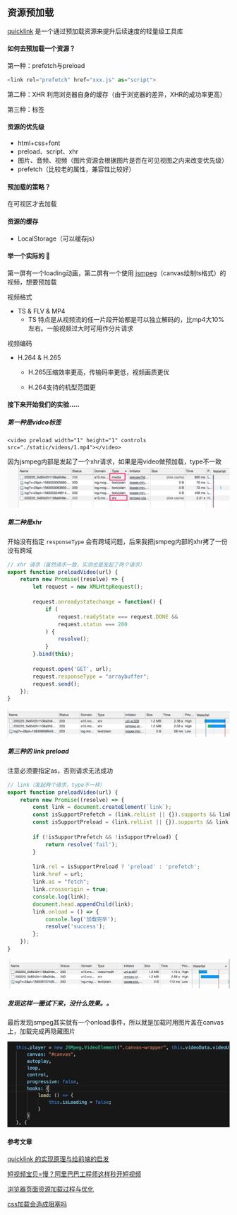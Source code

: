 ## 资源预加载

[quicklink](https://juejin.im/post/5c21f8435188256d12597789) 是一个通过预加载资源来提升后续速度的轻量级工具库

#### **如何去预加载一个资源**？

第一种：prefetch与preload

```js
<link rel="prefetch" href="xxx.js" as="script">
```

第二种：XHR 利用浏览器自身的缓存（由于浏览器的差异，XHR的成功率更高）

第三种：标签



#### 资源的优先级

* html+css+font
* preload、script、xhr
* 图片、音频、视频（图片资源会根据图片是否在可见视图之内来改变优先级）
* prefetch（比较老的属性，兼容性比较好）



#### 预加载的策略？

在可视区才去加载



#### **资源的缓存**

* LocalStorage（可以缓存js）



#### 举一个实际的 🌰

第一屏有一个loading动画，第二屏有一个使用 [jsmpeg](https://github.com/phoboslab/jsmpeg/issues/256)（canvas绘制ts格式）的视频，想要预加载

视频格式

- TS & FLV & MP4
  - TS 特点是从视频流的任一片段开始都是可以独立解码的，比mp4大10%左右。一般视频过大时可用作分片请求

视频编码

* H.264 & H.265

  * H.265压缩效率更高，传输码率更低，视频画质更优
    
  * H.264支持的机型范围更




#### 接下来开始我们的实验.....

##### 第一种是video标签

```
<video preload width="1" height="1" controls src="./static/videos/1.mp4"></video> 
```
因为jsmpeg内部是发起了一个xhr请求，如果是用video做预加载，type不一致
<img src="assets/image-20200301170143423.png" alt="image-20200301170143423" style="zoom:50%;" />





##### 第二种是xhr

开始没有指定 `responseType` 会有跨域问题，后来我把jsmpeg内部的xhr拷了一份没有跨域

```js
// xhr 请求（虽然请求一致，实测也是发起了两个请求）
export function preloadVideo(url) {
    return new Promise((resolve) => {
        let request = new XMLHttpRequest();

        request.onreadystatechange = function() {
            if (
                request.readyState === request.DONE && 
                request.status === 200
            ) {
                resolve();
            }
        }.bind(this);

        request.open('GET', url);
        request.responseType = "arraybuffer";
        request.send();
    });
}
```

<img src="assets/image-20200301205031218.png" alt="image-20200301205031218" style="zoom:50%;" />



##### 第三种的 link preload

注意必须要指定as，否则请求无法成功

```js
// link（发起两个请求，type不一样）
export function preloadVideo(url) {
    return new Promise((resolve) => {
        const link = document.createElement(`link`);
        const isSupportPrefetch = (link.relList || {}).supports && link.relList.supports('prefetch');
        const isSupportPreload = (link.relList || {}).supports && link.relList.supports('preload');

        if (!isSupportPrefetch && !isSupportPreload) {
            return resolve('fail');
        }

        link.rel = isSupportPreload ? 'preload' : 'prefetch';
        link.href = url;
        link.as = "fetch";
        link.crossorigin = true;
        console.log(link);
        document.head.appendChild(link);
        link.onload = () => {
            console.log('加载完毕');
            resolve('success');
        };
    });
}
```

<img src="assets/image-20200301205126251.png" alt="image-20200301205126251" style="zoom:50%;" />



##### 发现这样一圈试下来，没什么效果。。

最后发现jsmpeg其实就有一个onload事件，所以就是加载时用图片盖在canvas上，加载完成再隐藏图片

<img src="assets/image-20200301203734995.png" alt="image-20200301203734995" style="zoom:50%;" />



#### 参考文章

[quicklink 的实现原理与给前端的启发](https://juejin.im/post/5c21f8435188256d12597789)

[短视频宝贝=慢？阿里巴巴工程师这样秒开短视频](https://yq.aliyun.com/articles/680859?utm_content=g_1000032362)

[浏览器页面资源加载过程与优化](https://juejin.im/post/5a4ed917f265da3e317df515)

[css加载会造成阻塞吗](https://juejin.im/post/5b88ddca6fb9a019c7717096)